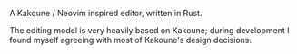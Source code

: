 A Kakoune / Neovim inspired editor, written in Rust.

The editing model is very heavily based on Kakoune; during development I found myself agreeing with most of Kakoune's design decisions.
